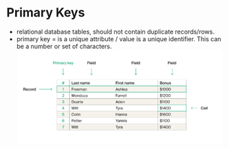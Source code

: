 # Primary Keys

- relational database tables, should not contain duplicate records/rows.
- primary key = is a unique attribute / value is a unique identifier. This can be a number or set of characters.
![alt examle of primary record](image/primarykeyimage.png)